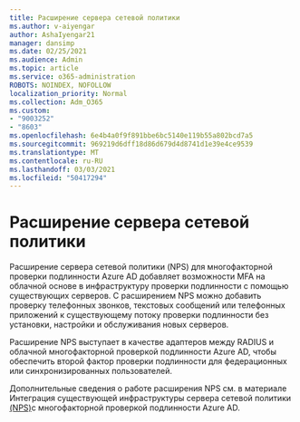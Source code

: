 ```yaml
---
title: Расширение сервера сетевой политики
ms.author: v-aiyengar
author: AshaIyengar21
manager: dansimp
ms.date: 02/25/2021
ms.audience: Admin
ms.topic: article
ms.service: o365-administration
ROBOTS: NOINDEX, NOFOLLOW
localization_priority: Normal
ms.collection: Adm_O365
ms.custom:
- "9003252"
- "8603"
ms.openlocfilehash: 6e4b4a0f9f891bbe6bc5140e119b55a802bcd7a5
ms.sourcegitcommit: 969219d6dff18d86d679d4d8741d1e39e4ce9539
ms.translationtype: MT
ms.contentlocale: ru-RU
ms.lasthandoff: 03/03/2021
ms.locfileid: "50417294"
---
```

# <a name="network-policy-server-extension"></a>Расширение сервера сетевой политики

Расширение сервера сетевой политики (NPS) для многофакторной проверки подлинности Azure AD добавляет возможности MFA на облачной основе в инфраструктуру проверки подлинности с помощью существующих серверов. С расширением NPS можно добавить проверку телефонных звонков, текстовых сообщений или телефонных приложений к существующему потоку проверки подлинности без установки, настройки и обслуживания новых серверов.

Расширение NPS выступает в качестве адаптеров между RADIUS и облачной многофакторной проверкой подлинности Azure AD, чтобы обеспечить второй фактор проверки подлинности для федерационных или синхронизированных пользователей.

Дополнительные сведения о работе расширения NPS см. в материале Интеграция существующей инфраструктуры сервера сетевой политики [(NPS)](https://docs.microsoft.com/azure/active-directory/authentication/howto-mfa-nps-extension)с многофакторной проверкой подлинности Azure AD.
